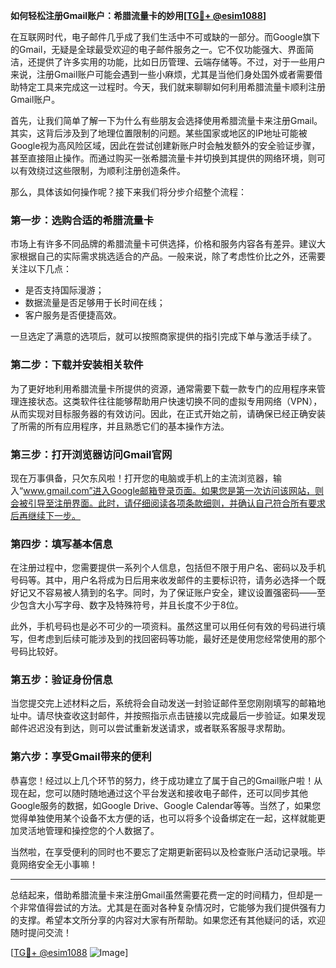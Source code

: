 **如何轻松注册Gmail账户：希腊流量卡的妙用[[TG💪+ @esim1088](https://t.me/s/esim1088)]**

在互联网时代，电子邮件几乎成了我们生活中不可或缺的一部分。而Google旗下的Gmail，无疑是全球最受欢迎的电子邮件服务之一。它不仅功能强大、界面简洁，还提供了许多实用的功能，比如日历管理、云端存储等。不过，对于一些用户来说，注册Gmail账户可能会遇到一些小麻烦，尤其是当他们身处国外或者需要借助特定工具来完成这一过程时。今天，我们就来聊聊如何利用希腊流量卡顺利注册Gmail账户。

首先，让我们简单了解一下为什么有些朋友会选择使用希腊流量卡来注册Gmail。其实，这背后涉及到了地理位置限制的问题。某些国家或地区的IP地址可能被Google视为高风险区域，因此在尝试创建新账户时会触发额外的安全验证步骤，甚至直接阻止操作。而通过购买一张希腊流量卡并切换到其提供的网络环境，则可以有效绕过这些限制，为顺利注册创造条件。

那么，具体该如何操作呢？接下来我们将分步介绍整个流程：

### 第一步：选购合适的希腊流量卡

市场上有许多不同品牌的希腊流量卡可供选择，价格和服务内容各有差异。建议大家根据自己的实际需求挑选适合的产品。一般来说，除了考虑性价比之外，还需要关注以下几点：
- 是否支持国际漫游；
- 数据流量是否足够用于长时间在线；
- 客户服务是否便捷高效。

一旦选定了满意的选项后，就可以按照商家提供的指引完成下单与激活手续了。

### 第二步：下载并安装相关软件

为了更好地利用希腊流量卡所提供的资源，通常需要下载一款专门的应用程序来管理连接状态。这类软件往往能够帮助用户快速切换不同的虚拟专用网络（VPN），从而实现对目标服务器的有效访问。因此，在正式开始之前，请确保已经正确安装了所需的所有应用程序，并且熟悉它们的基本操作方法。

### 第三步：打开浏览器访问Gmail官网

现在万事俱备，只欠东风啦！打开您的电脑或手机上的主流浏览器，输入“www.gmail.com”进入Google邮箱登录页面。如果您是第一次访问该网站，则会被引导至注册界面。此时，请仔细阅读各项条款细则，并确认自己符合所有要求后再继续下一步。

### 第四步：填写基本信息

在注册过程中，您需要提供一系列个人信息，包括但不限于用户名、密码以及手机号码等。其中，用户名将成为日后用来收发邮件的主要标识符，请务必选择一个既好记又不容易被人猜到的名字。同时，为了保证账户安全，建议设置强密码——至少包含大小写字母、数字及特殊符号，并且长度不少于8位。

此外，手机号码也是必不可少的一项资料。虽然这里可以用任何有效的号码进行填写，但考虑到后续可能涉及到的找回密码等功能，最好还是使用您经常使用的那个号码比较好。

### 第五步：验证身份信息

当您提交完上述材料之后，系统将会自动发送一封验证邮件至您刚刚填写的邮箱地址中。请尽快查收这封邮件，并按照指示点击链接以完成最后一步验证。如果发现邮件迟迟没有到达，则可以尝试重新发送请求，或者联系客服寻求帮助。

### 第六步：享受Gmail带来的便利

恭喜您！经过以上几个环节的努力，终于成功建立了属于自己的Gmail账户啦！从现在起，您可以随时随地通过这个平台发送和接收电子邮件，还可以同步其他Google服务的数据，如Google Drive、Google Calendar等等。当然了，如果您觉得单独使用某个设备不太方便的话，也可以将多个设备绑定在一起，这样就能更加灵活地管理和操控您的个人数据了。

当然啦，在享受便利的同时也不要忘了定期更新密码以及检查账户活动记录哦。毕竟网络安全无小事嘛！

---

总结起来，借助希腊流量卡来注册Gmail虽然需要花费一定的时间精力，但却是一个非常值得尝试的方法。尤其是在面对各种复杂情况时，它能够为我们提供强有力的支撑。希望本文所分享的内容对大家有所帮助。如果您还有其他疑问的话，欢迎随时提问交流！

[[TG💪+ @esim1088](https://t.me/s/esim1088) ![Image](https://i.postimg.cc/4NQfJmqS/Snipaste-2025-05-13-00-14-12.png)]